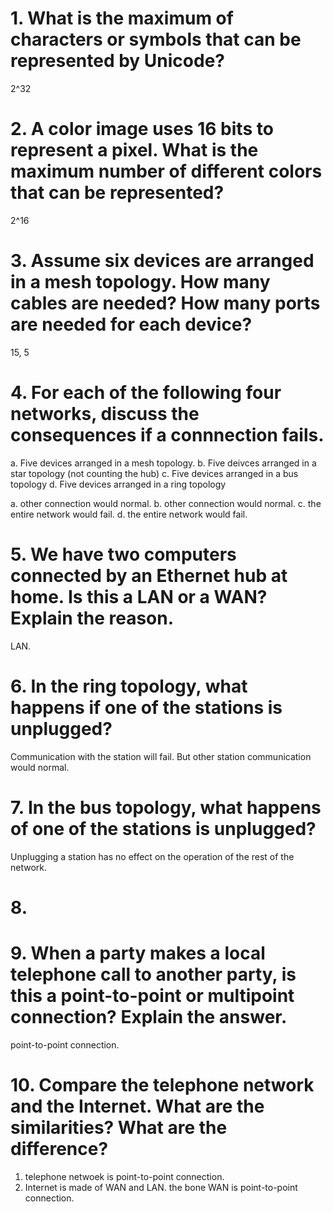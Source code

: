 # 1. What is the maximum of characters or symbols that can be represented by Unicode?
2^32

# 2. A color image uses 16 bits to represent a pixel. What is the maximum number of different colors that can be represented?
2^16

# 3. Assume six devices are arranged in a mesh topology. How many cables are needed? How many ports are needed for each device?
15, 5

# 4. For each of the following four networks, discuss the consequences if a connnection fails.
a. Five devices arranged in a mesh topology.
b. Five deivces arranged in a star topology (not counting the hub)
c. Five devices arranged in a bus topology
d. Five devices arranged in a ring topology

a. other connection would normal.
b. other connection would normal.
c. the entire network would fail.
d. the entire network would fail.

# 5. We have two computers connected by an Ethernet hub at home. Is this a LAN or a WAN? Explain the reason.
LAN.

# 6. In the ring topology, what happens if one of the stations is unplugged?
Communication with the station will fail. But other station communication would normal.

# 7. In the bus topology, what happens of one of the stations is unplugged?
Unplugging a station has no effect on the operation of the rest of the network.
# 8.

# 9. When a party makes a local telephone call to another party, is this a point-to-point or multipoint connection? Explain the answer.
point-to-point connection.

# 10. Compare the telephone network and the Internet. What are the similarities? What are the difference?
1. telephone netwoek is point-to-point connection.
2. Internet is made of WAN and LAN. the bone WAN is point-to-point connection.
